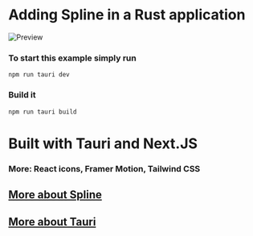 # Adding Spline in a Rust application

![Preview](https://i.imgur.com/u2JeznM.png)


### To start this example simply run 

```
npm run tauri dev  
```

### Build it

```
npm run tauri build
```
# Built with Tauri and Next.JS

### More: React icons, Framer Motion, Tailwind CSS

## [More about Spline](https://app.spline.design/home)
## [More about Tauri](https://tauri.app/)